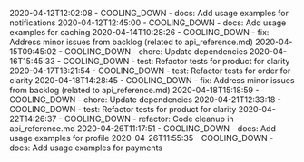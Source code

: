 2020-04-12T12:02:08 - COOLING_DOWN - docs: Add usage examples for notifications
2020-04-12T12:45:00 - COOLING_DOWN - docs: Add usage examples for caching
2020-04-14T10:28:26 - COOLING_DOWN - fix: Address minor issues from backlog (related to api_reference.md)
2020-04-15T09:45:02 - COOLING_DOWN - chore: Update dependencies
2020-04-16T15:45:33 - COOLING_DOWN - test: Refactor tests for product for clarity
2020-04-17T13:21:54 - COOLING_DOWN - test: Refactor tests for order for clarity
2020-04-18T14:28:45 - COOLING_DOWN - fix: Address minor issues from backlog (related to api_reference.md)
2020-04-18T15:18:59 - COOLING_DOWN - chore: Update dependencies
2020-04-21T12:33:18 - COOLING_DOWN - test: Refactor tests for product for clarity
2020-04-22T14:26:37 - COOLING_DOWN - refactor: Code cleanup in api_reference.md
2020-04-26T11:17:51 - COOLING_DOWN - docs: Add usage examples for profile
2020-04-26T11:55:35 - COOLING_DOWN - docs: Add usage examples for payments

